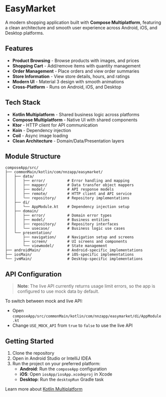# EasyMarket

A modern shopping application built with **Compose Multiplatform**, featuring a clean architecture and smooth user experience across Android, iOS, and Desktop platforms.

## Features

- **Product Browsing** - Browse products with images, and prices
- **Shopping Cart** - Add/remove items with quantity management
- **Order Management** - Place orders and view order summaries
- **Store Information** - View store details, hours, and ratings
- **Modern UI** - Material 3 design with smooth animations
- **Cross-Platform** - Runs on Android, iOS, and Desktop

## Tech Stack

- **Kotlin Multiplatform** - Shared business logic across platforms
- **Compose Multiplatform** - Native UI with shared components
- **Ktor** - HTTP client for API communication
- **Koin** - Dependency injection
- **Coil** - Async image loading
- **Clean Architecture** - Domain/Data/Presentation layers

## Module Structure

```
composeApp/src/
├── commonMain/kotlin/com/nnzapp/easymarket/
│   ├── data/
│   │   ├── error/          # Error handling and mapping
│   │   ├── mapper/         # Data transfer object mappers
│   │   ├── model/          # API response models
│   │   ├── remote/         # HTTP client and API service
│   │   └── repository/     # Repository implementations
│   ├── di/
│   │   └── AppModule.kt    # Dependency injection setup
│   ├── domain/
│   │   ├── error/          # Domain error types
│   │   ├── model/          # Business entities
│   │   ├── repository/     # Repository interfaces
│   │   └── usecase/        # Business logic use cases
│   └── presentation/
│       ├── navigation/     # Navigation setup and screens
│       ├── screen/         # UI screens and components
│       └── viewmodel/      # State management
├── androidMain/            # Android-specific implementations
├── iosMain/                # iOS-specific implementations
└── jvmMain/                # Desktop-specific implementations
```

## API Configuration

> **Note**: The live API currently returns usage limit errors, so the app is configured to use mock data by default.

To switch between mock and live API:
- Open `composeApp/src/commonMain/kotlin/com/nnzapp/easymarket/di/AppModule.kt`
- Change `USE_MOCK_API` from `true` to `false` to use the live API

## Getting Started

1. Clone the repository
2. Open in Android Studio or IntelliJ IDEA
3. Run the project on your preferred platform:
   - **Android**: Run the `composeApp` configuration
   - **iOS**: Open `iosApp/iosApp.xcodeproj` in Xcode
   - **Desktop**: Run the `desktopRun` Gradle task

Learn more about [Kotlin Multiplatform](https://www.jetbrains.com/help/kotlin-multiplatform-dev/get-started.html)